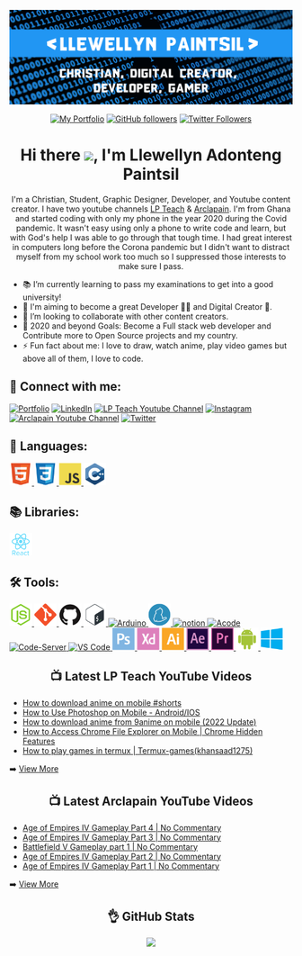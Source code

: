 <!-- Banner -->
<p align="center">
<img src="./images/banner.png">
</p>

<div align="center">

<!-- Intro Cards -->
<p>
<a href="https://bit.ly/Llewellyn-portfolio-v1" target="_blank">
<img alt="My Portfolio" src="https://img.shields.io/website?down_color=red&down_message=DOWN&label=My%20Portfolio&logo=opera&logoColor=2196f3&style=for-the-badge&up_color=2196f3&up_message=UP&url=https%3A%2F%2Fllewellyn500.github.io/portfolio/"></a> <a href="https://github.com/Llewellyn500" target="_blank"><img alt="GitHub followers" src="https://img.shields.io/github/followers/Llewellyn500?color=white&logo=github&style=for-the-badge"></a> <a href="https://twitter.com/LlewellynAdont1?s=09" target="_blank">
<img alt="Twitter Followers" src="https://img.shields.io/twitter/follow/LlewellynAdont1?color=%231DA1F2&label=Follow%20me&logo=Twitter&style=for-the-badge"></a> 
</p>

<!-- Heading -->
<h1> 
Hi there <img  height="40px" src="https://camo.githubusercontent.com/c5763e7c322079fa5e6256670a7ba475d7d41b94afc2d033ef72a9b98a62ef80/68747470733a2f2f6d656469612e74656e6f722e636f6d2f696d616765732f62363137633336663964623237366433313436653937346238666636346634632f74656e6f722e676966" />, I'm Llewellyn Adonteng Paintsil 
</h1>

<!-- Body -->
<p>
I'm a Christian, Student, Graphic Designer, Developer, and Youtube content creator. I have two youtube channels <a href="http://www.youtube.com/c/LPTeach" target="_blank">LP Teach</a> & <a href="https://www.youtube.com/channel/UCcXLspJdUMq5E8-jU0CXuNA" target="_blank">Arclapain</a>. I'm from Ghana and started coding with only my phone in the year 2020 during the Covid pandemic. It wasn't easy using only a phone to write code and learn, but with God's help I was able to go through that tough time. I had great interest in computers long before the Corona pandemic but I didn't want to distract myself from my school work too much so I suppressed those interests to make sure I pass.
</p>
</div>

<p>
<ul>
<li>📚 I’m currently learning to pass my examinations to get into a good university!</li>
<li>🌱 I'm aiming to become a great Developer 👨‍💻 and Digital Creator 🎥.</li>
<li>👯 I’m looking to collaborate with other content creators.</li>
<li>🥅 2020 and beyond Goals: Become a Full stack web developer and Contribute more to Open Source projects and my country.</li>
<li>⚡ Fun fact about me: I love to draw, watch anime, play video games but above all of them, I love to code.</li>
</ul>
</p>

<!-- Social Media Links -->
<h2>📱 Connect with me:</h2>
<p>
<a href="https://bit.ly/Llewellyn-portfolio-v1" target="_blank"><img alt="Portfolio" src="https://img.shields.io/badge/-Portfolio-2196f3?style=for-the-badge&logo=opera&logoColor=fff"/></a>
<a href="https://www.linkedin.com/in/llewellynpaintsil" target="_blank"><img alt="LinkedIn" src="https://img.shields.io/badge/-LinkedIn-0A66C2?style=for-the-badge&logo=linkedin&logoColor=fff"/></a>
<a href="http://www.youtube.com/c/LPTeach" target="_blank"><img alt="LP Teach Youtube Channel" src="https://img.shields.io/badge/-LP Teach-FF0000?style=for-the-badge&logo=youtube&logoColor=fff"/></a>
<a href="https://www.instagram.com/llewellynpaint/" target="_blank"><img alt="Instagram" src="https://img.shields.io/badge/-Instagram-E4405F?style=for-the-badge&logo=instagram&logoColor=fff"/></a>
<a href="https://www.youtube.com/channel/UCcXLspJdUMq5E8-jU0CXuNA" target="_blank"><img alt="Arclapain Youtube Channel" src="https://img.shields.io/badge/-Arclapain-FF0000?style=for-the-badge&logo=youtube&logoColor=fff"/></a>
<a href="https://twitter.com/LlewellynAdont1?s=09" target="_blank"><img alt="Twitter" src="https://img.shields.io/badge/-Twitter-1DA1F2?style=for-the-badge&logo=twitter&logoColor=fff"/></a>
</p>

<h2>💬 Languages:</h2>
<p>
<a href="https://en.wikipedia.org/wiki/HTML5" target="_blank">
<img alt="HTML5" width="40px" height="40px" src="https://raw.githubusercontent.com/devicons/devicon/7a4ca8aa871d6dca81691e018d31eed89cb70a76/icons/html5/html5-original.svg" />
</a>
<a href="https://en.wikipedia.org/wiki/CSS" target="_blank">
<img alt="CSS3" width="40px" height="40px" src="https://raw.githubusercontent.com/devicons/devicon/7a4ca8aa871d6dca81691e018d31eed89cb70a76/icons/css3/css3-original.svg" />
</a>
<a href="https://developer.mozilla.org/en-US/docs/Web/JavaScript" target="_blank">
<img alt="JavaScript" width="40px" height="40px" src="https://raw.githubusercontent.com/devicons/devicon/7a4ca8aa871d6dca81691e018d31eed89cb70a76/icons/javascript/javascript-original.svg" />
</a>
<a href="https://www.programiz.com/cpp-programming">
<img alt="c++" width="40px" height="40px" src="https://raw.githubusercontent.com/github/explore/180320cffc25f4ed1bbdfd33d4db3a66eeeeb358/topics/cpp/cpp.png" />
</a>
</p>

<h2>📚 Libraries:</h2>
<p>
<a href="https://reactjs.org/" target="_blank">
<img alt="React.js" width="40px" height="40px" src="https://raw.githubusercontent.com/devicons/devicon/7a4ca8aa871d6dca81691e018d31eed89cb70a76/icons/react/react-original-wordmark.svg"/>
</a>
</p>

<h2>🛠 Tools:</h2>
<p>
<a href="https://nodejs.org/" target="_blank">
<img alt="Node.js" width="40px" height="40px" src="https://raw.githubusercontent.com/devicons/devicon/7a4ca8aa871d6dca81691e018d31eed89cb70a76/icons/nodejs/nodejs-original.svg" />
</a>
<a href="https://git-scm.com/" target="_blank">
<img alt="Git" width="40px" height="40px" src="https://raw.githubusercontent.com/devicons/devicon/7a4ca8aa871d6dca81691e018d31eed89cb70a76/icons/git/git-original.svg" />
</a>
<a href="https://github.com/" target="_blank">
<img alt="GitHub" width="40px" height="40px" src="https://raw.githubusercontent.com/devicons/devicon/7a4ca8aa871d6dca81691e018d31eed89cb70a76/icons/github/github-original.svg" />
</a>
<a href="https://www.gnu.org/software/bash/" target="_blank">
<img alt="Bash" width="40px" height="40px" src="https://raw.githubusercontent.com/devicons/devicon/7a4ca8aa871d6dca81691e018d31eed89cb70a76/icons/bash/bash-original.svg" />
</a>
<a href="https://www.arduino.cc/" target="_blank">
<img alt="Arduino" width="50px" height="40px" src="https://cdn.freebiesupply.com/logos/thumbs/2x/arduino-logo.png" />
</a>
<a href="https://yarnpkg.com/" target="_blank">
<img alt="Yarn" width="40px" height="40px" src="https://raw.githubusercontent.com/devicons/devicon/7a4ca8aa871d6dca81691e018d31eed89cb70a76/icons/yarn/yarn-original.svg" />
</a>
<a href="https://www.notion.so/" target="_blank">
<img alt="notion" width="40px" height="40px" src="https://upload.wikimedia.org/wikipedia/commons/4/45/Notion_app_logo.png" />
</a>
<a href="https://acode.foxdebug.com/" target="_blank">
<img alt="Acode" width="40px" height="40px" src="https://download.cnet.com/a/img/catalog/2020/04/22/6a7a554a-9c2c-4e76-93c4-ce7c5e5997b9/imgingest-8909915181455230082.png" />
</a>
<a href="https://github.com/cdr/code-server" target="_blank">
<img alt="Code-Server" width="40px" height="40px" src="https://github.com/cdr/code-server/blob/main/src/browser/media/pwa-icon.png?raw=true" />
</a>
<a href="https://code.visualstudio.com/" target="_blank">
<img alt="VS Code" width="40px" height="40px" src="https://upload.wikimedia.org/wikipedia/commons/thumb/9/9a/Visual_Studio_Code_1.35_icon.svg/1200px-Visual_Studio_Code_1.35_icon.svg.png" />
</a>
<a href="https://www.adobe.com/products/photoshop.html" target="_blank">
<img alt="Photoshop" width="40px" height="40px" src="https://raw.githubusercontent.com/devicons/devicon/7a4ca8aa871d6dca81691e018d31eed89cb70a76/icons/photoshop/photoshop-plain.svg" />
</a>
<a href="https://www.adobe.com/products/xd.html" target="_blank">
<img alt="XD" width="40px" height="40px" src="https://raw.githubusercontent.com/devicons/devicon/7a4ca8aa871d6dca81691e018d31eed89cb70a76/icons/xd/xd-plain.svg" />
</a>
<a href="https://www.adobe.com/products/illustrator.html" target="_blank">
<img alt="Illustrator" width="40px" height="40px" src="https://raw.githubusercontent.com/devicons/devicon/7a4ca8aa871d6dca81691e018d31eed89cb70a76/icons/illustrator/illustrator-plain.svg" />
</a>
<a href="https://www.adobe.com/products/aftereffects.html" target="_blank">
<img alt="After Effects" width="40px" height="40px" src="https://raw.githubusercontent.com/devicons/devicon/7a4ca8aa871d6dca81691e018d31eed89cb70a76/icons/aftereffects/aftereffects-original.svg" />
</a>
<a href="https://www.adobe.com/products/premiere.html" target="_blank">
<img alt="Premiere Pro" width="40px" height="40px" src="https://raw.githubusercontent.com/devicons/devicon/7a4ca8aa871d6dca81691e018d31eed89cb70a76/icons/premierepro/premierepro-original.svg" />
</a>
<a href="https://www.android.com/" target="_blank">
<img alt="Android" width="40px" height="40px" src="https://raw.githubusercontent.com/devicons/devicon/7a4ca8aa871d6dca81691e018d31eed89cb70a76/icons/android/android-original.svg" />
</a>
<a href="https://www.microsoft.com/en-us/windows" target="_blank">
<img alt="Windows" width="40px" height="40px" src="https://raw.githubusercontent.com/devicons/devicon/7a4ca8aa871d6dca81691e018d31eed89cb70a76/icons/windows8/windows8-original.svg" />
</a>
</p>

<h2 align="center"> 📺 Latest LP Teach YouTube Videos </h2>

<!-- LP-TEACH-YOUTUBE:START -->
- [How to download anime on mobile #shorts](https://www.youtube.com/watch?v=jXIVB3dJwUo)
- [How to Use Photoshop on Mobile - Android/IOS](https://www.youtube.com/watch?v=UZa5ZArSveA)
- [How to download anime from 9anime on mobile &lpar;2022 Update&rpar;](https://www.youtube.com/watch?v=QdN3aQ3l8MU)
- [How to Access Chrome File Explorer on Mobile | Chrome Hidden Features](https://www.youtube.com/watch?v=-CgMTEpfEKs)
- [How to play games in termux | Termux-games&lpar;khansaad1275&rpar;](https://www.youtube.com/watch?v=4-FaBmjYnSA)
<!-- LP-TEACH-YOUTUBE:END -->

➡️ <a href="https://www.youtube.com/c/lpteach">View More</a>

<h2 align="center"> 📺 Latest Arclapain YouTube Videos </h2>

<!-- ARCLAPAIN-YOUTUBE:START -->
- [Age of Empires IV Gameplay Part 4 | No Commentary](https://www.youtube.com/watch?v=Hy_Rf0vGOr4)
- [Age of Empires IV Gameplay Part 3 | No Commentary](https://www.youtube.com/watch?v=lqt1itc2m8g)
- [Battlefield V Gameplay part 1 | No Commentary](https://www.youtube.com/watch?v=7tcoqCBE6S0)
- [Age of Empires IV Gameplay Part 2 | No Commentary](https://www.youtube.com/watch?v=hjW62cgu0Eo)
- [Age of Empires IV Gameplay Part 1 | No Commentary](https://www.youtube.com/watch?v=hodp4rza3Pk)
<!-- ARCLAPAIN-YOUTUBE:END -->

➡️ <a href="https://www.youtube.com/channel/UCcXLspJdUMq5E8-jU0CXuNA">View More </a> 

<h2 align="center"> 👌 GitHub Stats </h2>
<p align="center">
<img src="https://github-readme-stats-rho-rouge.vercel.app/api?username=Llewellyn500&show_icons=true&hide_border=true&theme=algolia" />
</p>
